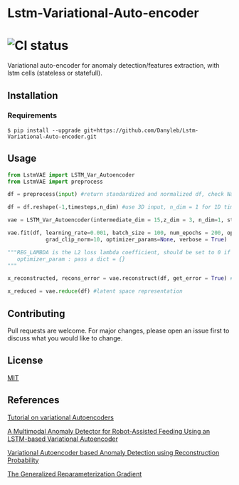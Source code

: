 # Lstm-Variational-Auto-encoder

#  ![CI status](https://img.shields.io/cocoapods/l/AFNetworking.svg)

Variational auto-encoder for anomaly detection/features extraction, with lstm cells (stateless or statefull). 

## Installation

### Requirements


`$ pip install --upgrade git+https://github.com/Danyleb/Lstm-Variational-Auto-encoder.git`

## Usage

```python
from LstmVAE import LSTM_Var_Autoencoder
from LstmVAE import preprocess

df = preprocess(input) #return standardized and normalized df, check NaN values replacing it with 0

df = df.reshape(-1,timesteps,n_dim) #use 3D input, n_dim = 1 for 1D time series. 

vae = LSTM_Var_Autoencoder(intermediate_dim = 15,z_dim = 3, n_dim=1, stateful = True) #default stateful = False

vae.fit(df, learning_rate=0.001, batch_size = 100, num_epochs = 200, opt = tf.train.AdamOptimizer, REG_LAMBDA = 0.01,
            grad_clip_norm=10, optimizer_params=None, verbose = True)

"""REG_LAMBDA is the L2 loss lambda coefficient, should be set to 0 if not desired.
   optimizer_param : pass a dict = {}
"""

x_reconstructed, recons_error = vae.reconstruct(df, get_error = True) #returns squared error

x_reduced = vae.reduce(df) #latent space representation
```



## Contributing
Pull requests are welcome. For major changes, please open an issue first to discuss what you would like to change.


## License
[MIT](https://choosealicense.com/licenses/mit/)

## References 
[Tutorial on variational Autoencoders](https://arxiv.org/pdf/1606.05908.pdf)

[A Multimodal Anomaly Detector for Robot-Assisted Feeding
Using an LSTM-based Variational Autoencoder](https://arxiv.org/pdf/1711.00614.pdf)

[Variational Autoencoder based Anomaly Detection
using Reconstruction Probability](http://dm.snu.ac.kr/static/docs/TR/SNUDM-TR-2015-03.pdf)

[The Generalized Reparameterization Gradient](http://www.cs.columbia.edu/~blei/papers/RuizTitsiasBlei2016b.pdf)

